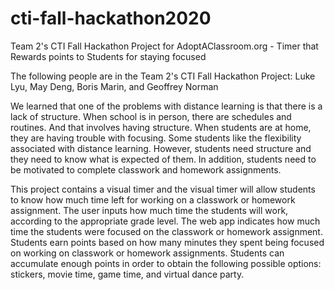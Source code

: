 # cti-fall-hackathon2020
Team 2's CTI Fall Hackathon Project for AdoptAClassroom.org - Timer that Rewards
points to Students for staying focused

The following people are in the Team 2's CTI Fall Hackathon Project: Luke Lyu,
May Deng, Boris Marin, and Geoffrey Norman

We learned that one of the problems with distance learning is that there is a
lack of structure.  When school is in person, there are schedules and routines.
And that involves having structure.  When students are at home, they are having
trouble with focusing.  Some students like the flexibility associated with
distance learning.  However, students need structure and they need to know what
is expected of them.  In addition, students need to be motivated to complete
classwork and homework assignments.  

This project contains a visual timer and the visual timer will allow students to
know how much time left for working on a classwork or homework assignment. The
user inputs how much time the students will work, according to the appropriate
grade level.  The web app indicates how much time the students were focused on
the classwork or homework assignment.  Students earn points based on how many
minutes they spent being focused on working on classwork or homework
assignments.  Students can accumulate enough points in order to obtain the
following possible options: stickers, movie time, game time, and virtual dance
party.